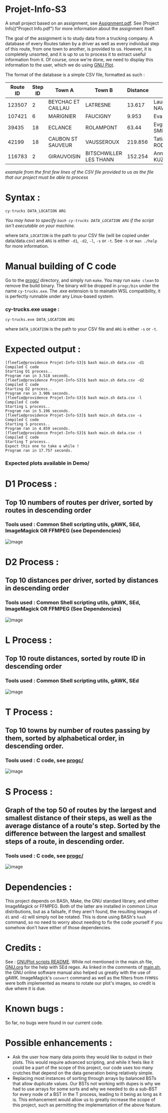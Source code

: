 # Projet-Info-S3
A small project based on an assignment, see [Assignment.pdf](Assignment.pdf). See [Project Info]("Project Info.pdf") for more information about the assignment itself.

The goal of the assignment is to study data from a trucking company. A database of every Routes taken by a driver as well as every individual step of this route, from one town to another, is provided to us. However, it is completely unsorted, and it is up to us to process it to extract useful information from it. Of course, once we're done, we need to display this information to the user, which we do using [GNU Plot](http://www.gnuplot.info/).

The format of the database is a simple CSV file, formatted as such :

| Route ID | Step ID | Town A | Town B | Distance | Driver |
| -- | -- | -- | -- | -- | -- |
|123507|2|BEYCHAC ET CAILLAU|LATRESNE|13.617|Laura NAVARRO
107421|6|MARIGNIER|FAUCIGNY|9.953|Eva WEBER
39435|18|ECLANCE|ROLAMPONT|63.44|Evgeniy SMITH
42199|18|CAUBON ST SAUVEUR|VAUSSEROUX|219.856|Tatiana RODRIGUEZ
116783|2|GIRAUVOISIN|BITSCHWILLER LES THANN|152.254|Anna KUZNETSOVA

_example from the first few lines of the CSV file provided to us as the file that our project must be able to process_

# Syntax :

```cy-trucks DATA_LOCATION ARG```

_You may have to specify ``bash cy-trucks DATA_LOCATION ARG`` if the script isn't executable on your machine._

where ``DATA_LOCATION`` is the path to your CSV file (will be copied under data/data.csv) and ``ARG`` is either ``-d1``, ``-d2``, ``-l``, ``-s`` or ``-t``. See ``-h`` or ``man ./help`` for more information.

# Manual building of C code

Go to the [progc/](progc/) directory, and simply run ``make``. You may run ``make clean`` to remove the build binary. The binary will be dropped in ``progc/bin`` under the name ``cy-trucks.exe``. The .exe extension is to mainatin WSL compatibility, it is perfectly runnable under any Linux-based system.

### cy-trucks.exe usage :

```cy-trucks.exe DATA_LOCATION ARG```

where ``DATA_LOCATION`` is the path to your CSV file and ``ARG`` is either ``-s`` or ``-t``.

# Expected output :

```
[fleefie@providence Projet-Info-S3]$ bash main.sh data.csv -d1
Compiled C code
Starting D1 process..
Program ran in 3.518 seconds.
[fleefie@providence Projet-Info-S3]$ bash main.sh data.csv -d2
Compiled C code
Starting D2 process..
Program ran in 3.906 seconds.
[fleefie@providence Projet-Info-S3]$ bash main.sh data.csv -l
Compiled C code
Starting L process..
Program ran in 5.196 seconds.
[fleefie@providence Projet-Info-S3]$ bash main.sh data.csv -s
Compiled C code
Starting S process..
Program ran in 4.859 seconds.
[fleefie@providence Projet-Info-S3]$ bash main.sh data.csv -t
Compiled C code
Starting T process..
Expect this one to take a while !
Program ran in 17.757 seconds.
```

### Expected plots available in Demo/

# D1 Process :
## Top 10 numbers of routes per driver, sorted by routes in descending order
### Tools used : Common Shell scripting utils, gAWK, SEd, ImageMagick OR FFMPEG (see Dependencies) 
![image](demo/d1.png)

# D2 Process :
## Top 10 distances per driver, sorted by distances in descending order
### Tools used : Common Shell scripting utils, gAWK, SEd, ImageMagick OR FFMPEG (See Dependencies)
![image](demo/d2.png)

# L Process :
## Top 10 route distances, sorted by route ID in descending order
### Tools used : Common Shell scripting utils, gAWK, SEd
![image](demo/l.png)

# T Process :
## Top 10 towns by number of routes passing by them, sorted by alphabetical order, in descending order.
### Tools used : C code, see [progc/](progc/)
![image](demo/t.png)

# S Process :
## Graph of the top 50 of routes by the largest and smallest distance of their steps, as well as the average distance of a route's step. Sorted by the difference between the largest and smallest steps of a route, in descending order.
### Tools used : C code, see [progc/](progc/)
![image](demo/s.png)

# Dependencies :

This project depends on BASh, Make, the GNU standard library, and either ImageMagick or FFMPEG. Both of the latter are installed in common Linux distributions, but as a failsafe, if they aren't found, the resulting images of ``-d1`` and ``-d2`` will simply not be rotated. This is done using BASh's ``hash`` command, so no need to worry about needing to fix the code yourself if you somehow don't have either of those dependencies.

# Credits :

See : [GNUPlot scripts README](gnuplot/README.md). While not mentioned in the main.sh file, [GNU.org](https://www.gnu.org/software/sed/manual/html_node/Regular-Expressions.html) for the help with SEd regex. As linked in the comments of [main.sh](main.sh), the GNU online software manual also helped us greatly with the use of gAWK. ImageMagick's ``convert`` command as well as the filters from ``FFMPEG`` were both implemented as means to rotate our plot's images, so credit is due where it is due.

# Known bugs :

So far, no bugs were found in our current code.

# Possible enhancements :

- Ask the user how many data points they would like to output in their plots. This would require advanced scripting, and while it feels like it could be a part of the scope of this project, our code uses too many crutches that depend on the data generation being relatively simple.
- Replacing most instances of sorting through arrays by balanced BSTs that allow duplicate values. Our BSTs not working with dupes is why we had to use arrays for some sorts and why we needed to do a sub-BST for every node of a BST in the T process, leading to it being as long as it is. This enhancement would allow us to greatly increase the scope of this project, such as permitting the implementation of the above feature.